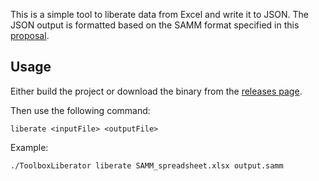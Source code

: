 This is a simple tool to liberate data from Excel and write it to JSON.
The JSON output is formatted based on the SAMM format specified in this [proposal](https://github.com/DRaichev/SAMM-Assessment-Format).

## Usage

Either build the project or download the binary from the [releases page](https://github.com/DRaichev/ToolboxLiberator/releases).

Then use the following command:
```
liberate <inputFile> <outputFile>
```

Example:

```bash
./ToolboxLiberator liberate SAMM_spreadsheet.xlsx output.samm
```